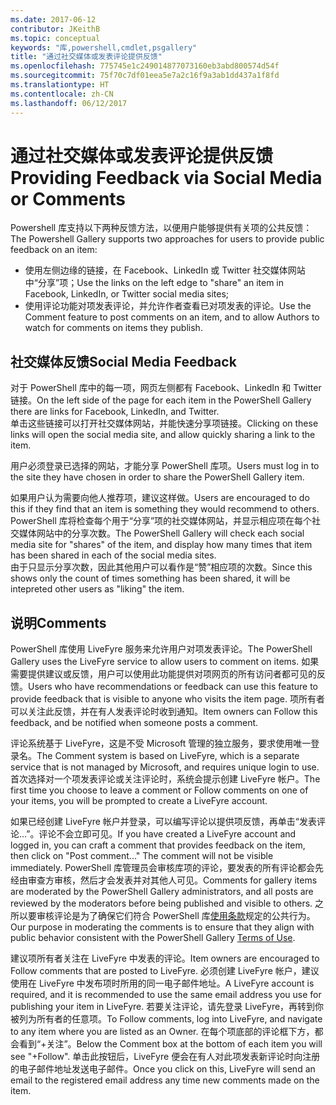 ```yaml
---
ms.date: 2017-06-12
contributor: JKeithB
ms.topic: conceptual
keywords: "库,powershell,cmdlet,psgallery"
title: "通过社交媒体或发表评论提供反馈"
ms.openlocfilehash: 775745e1c249014877073160eb3abd800574d54f
ms.sourcegitcommit: 75f70c7df01eea5e7a2c16f9a3ab1dd437a1f8fd
ms.translationtype: HT
ms.contentlocale: zh-CN
ms.lasthandoff: 06/12/2017
---
```

# <a name="providing-feedback-via-social-media-or-comments"></a><span data-ttu-id="7313a-103">通过社交媒体或发表评论提供反馈</span><span class="sxs-lookup"><span data-stu-id="7313a-103">Providing Feedback via Social Media or Comments</span></span>

<span data-ttu-id="7313a-104">Powershell 库支持以下两种反馈方法，以便用户能够提供有关项的公共反馈：</span><span class="sxs-lookup"><span data-stu-id="7313a-104">The Powershell Gallery supports two approaches for users to provide public feedback on an item:</span></span>

* <span data-ttu-id="7313a-105">使用左侧边缘的链接，在 Facebook、LinkedIn 或 Twitter 社交媒体网站中“分享”项；</span><span class="sxs-lookup"><span data-stu-id="7313a-105">Use the links on the left edge to "share" an item in Facebook, LinkedIn, or Twitter social media sites;</span></span>
* <span data-ttu-id="7313a-106">使用评论功能对项发表评论，并允许作者查看已对项发表的评论。</span><span class="sxs-lookup"><span data-stu-id="7313a-106">Use the Comment feature to post comments on an item, and to allow Authors to watch for comments on items they publish.</span></span>

## <a name="social-media-feedback"></a><span data-ttu-id="7313a-107">社交媒体反馈</span><span class="sxs-lookup"><span data-stu-id="7313a-107">Social Media Feedback</span></span>
<span data-ttu-id="7313a-108">对于 PowerShell 库中的每一项，网页左侧都有 Facebook、LinkedIn 和 Twitter 链接。</span><span class="sxs-lookup"><span data-stu-id="7313a-108">On the left side of the page for each item in the PowerShell Gallery there are links for Facebook, LinkedIn, and Twitter.</span></span>   
<span data-ttu-id="7313a-109">单击这些链接可以打开社交媒体网站，并能快速分享项链接。</span><span class="sxs-lookup"><span data-stu-id="7313a-109">Clicking on these links will open the social media site, and allow quickly sharing a link to the item.</span></span>

<span data-ttu-id="7313a-110">用户必须登录已选择的网站，才能分享 PowerShell 库项。</span><span class="sxs-lookup"><span data-stu-id="7313a-110">Users must log in to the site they have chosen in order to share the PowerShell Gallery item.</span></span>     

<span data-ttu-id="7313a-111">如果用户认为需要向他人推荐项，建议这样做。</span><span class="sxs-lookup"><span data-stu-id="7313a-111">Users are encouraged to do this if they find that an item is something they would recommend to others.</span></span> <span data-ttu-id="7313a-112">PowerShell 库将检查每个用于“分享”项的社交媒体网站，并显示相应项在每个社交媒体网站中的分享次数。</span><span class="sxs-lookup"><span data-stu-id="7313a-112">The PowerShell Gallery will check each social media site for "shares" of the item, and display how many times that item has been shared in each of the social media sites.</span></span>  
<span data-ttu-id="7313a-113">由于只显示分享次数，因此其他用户可以看作是“赞”相应项的次数。</span><span class="sxs-lookup"><span data-stu-id="7313a-113">Since this shows only the count of times something has been shared, it will be intepreted other users as "liking" the item.</span></span>


## <a name="comments"></a><span data-ttu-id="7313a-114">说明</span><span class="sxs-lookup"><span data-stu-id="7313a-114">Comments</span></span>
<span data-ttu-id="7313a-115">PowerShell 库使用 LiveFyre 服务来允许用户对项发表评论。</span><span class="sxs-lookup"><span data-stu-id="7313a-115">The PowerShell Gallery uses the LiveFyre service to allow users to comment on items.</span></span>
<span data-ttu-id="7313a-116">如果需要提供建议或反馈，用户可以使用此功能提供对项网页的所有访问者都可见的反馈。</span><span class="sxs-lookup"><span data-stu-id="7313a-116">Users who have recommendations or feedback can use this feature to provide feedback that is visible to anyone who visits the item page.</span></span>
<span data-ttu-id="7313a-117">项所有者可以关注此反馈，并在有人发表评论时收到通知。</span><span class="sxs-lookup"><span data-stu-id="7313a-117">Item owners can Follow this feedback, and be notified when someone posts a comment.</span></span> 

<span data-ttu-id="7313a-118">评论系统基于 LiveFyre，这是不受 Microsoft 管理的独立服务，要求使用唯一登录名。</span><span class="sxs-lookup"><span data-stu-id="7313a-118">The Comment system is based on LiveFyre, which is a separate service that is not managed by Microsoft, and requires unique login to use.</span></span>  
<span data-ttu-id="7313a-119">首次选择对一个项发表评论或关注评论时，系统会提示创建 LiveFyre 帐户。</span><span class="sxs-lookup"><span data-stu-id="7313a-119">The first time you choose to leave a comment or Follow comments on one of your items, you will be prompted to create a LiveFyre account.</span></span>

<span data-ttu-id="7313a-120">如果已经创建 LiveFyre 帐户并登录，可以编写评论以提供项反馈，再单击“发表评论...”。评论不会立即可见。</span><span class="sxs-lookup"><span data-stu-id="7313a-120">If you have created a LiveFyre account and logged in, you can craft a comment that provides feedback on the item, then click on "Post comment..." The comment will not be visible immediately.</span></span> <span data-ttu-id="7313a-121">PowerShell 库管理员会审核库项的评论，要发表的所有评论都会先经由审查方审核，然后才会发表并对其他人可见。</span><span class="sxs-lookup"><span data-stu-id="7313a-121">Comments for gallery items are moderated by the PowerShell Gallery administrators, and all posts are reviewed by the moderators before being published and visible to others.</span></span>
<span data-ttu-id="7313a-122">之所以要审核评论是为了确保它们符合 PowerShell 库[使用条款](https://www.powershellgallery.com/policies/Terms)规定的公共行为。</span><span class="sxs-lookup"><span data-stu-id="7313a-122">Our purpose in moderating the comments is to ensure that they align with public behavior consistent with the PowerShell Gallery [Terms of Use](https://www.powershellgallery.com/policies/Terms).</span></span>  

<span data-ttu-id="7313a-123">建议项所有者关注在 LiveFyre 中发表的评论。</span><span class="sxs-lookup"><span data-stu-id="7313a-123">Item owners are encouraged to Follow comments that are posted to LiveFyre.</span></span> <span data-ttu-id="7313a-124">必须创建 LiveFyre 帐户，建议使用在 LiveFyre 中发布项时所用的同一电子邮件地址。</span><span class="sxs-lookup"><span data-stu-id="7313a-124">A LiveFyre account is required, and it is recommended to use the same email address you use for publishing your item in LiveFyre.</span></span> <span data-ttu-id="7313a-125">若要关注评论，请先登录 LiveFyre，再转到你被列为所有者的任意项。</span><span class="sxs-lookup"><span data-stu-id="7313a-125">To Follow comments, log into LiveFyre, and navigate to any item where you are listed as an Owner.</span></span> <span data-ttu-id="7313a-126">在每个项底部的评论框下方，都会看到“+关注”。</span><span class="sxs-lookup"><span data-stu-id="7313a-126">Below the Comment box at the bottom of each item you will see "+Follow".</span></span> <span data-ttu-id="7313a-127">单击此按钮后，LiveFyre 便会在有人对此项发表新评论时向注册的电子邮件地址发送电子邮件。</span><span class="sxs-lookup"><span data-stu-id="7313a-127">Once you click on this, LiveFyre will send an email to the registered email address any time new comments made on the item.</span></span>


